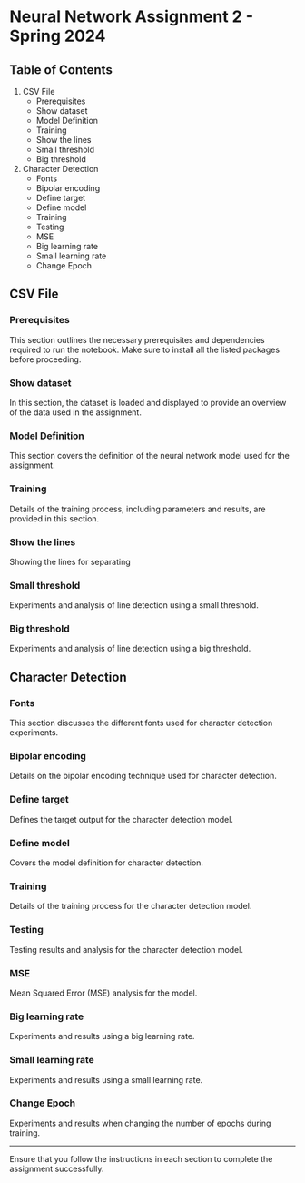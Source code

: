 # Neural Network Assignment 2 - Spring 2024

## Table of Contents
1. CSV File
   - Prerequisites
   - Show dataset
   - Model Definition
   - Training
   - Show the lines
   - Small threshold
   - Big threshold
2. Character Detection
   - Fonts
   - Bipolar encoding
   - Define target
   - Define model
   - Training
   - Testing
   - MSE
   - Big learning rate
   - Small learning rate
   - Change Epoch

## CSV File
### Prerequisites
This section outlines the necessary prerequisites and dependencies required to run the notebook. Make sure to install all the listed packages before proceeding.

### Show dataset
In this section, the dataset is loaded and displayed to provide an overview of the data used in the assignment.

### Model Definition
This section covers the definition of the neural network model used for the assignment.

### Training
Details of the training process, including parameters and results, are provided in this section.

### Show the lines
Showing the lines for separating
### Small threshold
Experiments and analysis of line detection using a small threshold.

### Big threshold
Experiments and analysis of line detection using a big threshold.

## Character Detection
### Fonts
This section discusses the different fonts used for character detection experiments.

### Bipolar encoding
Details on the bipolar encoding technique used for character detection.

### Define target
Defines the target output for the character detection model.

### Define model
Covers the model definition for character detection.

### Training
Details of the training process for the character detection model.

### Testing
Testing results and analysis for the character detection model.

### MSE
Mean Squared Error (MSE) analysis for the model.

### Big learning rate
Experiments and results using a big learning rate.

### Small learning rate
Experiments and results using a small learning rate.

### Change Epoch
Experiments and results when changing the number of epochs during training.

---

Ensure that you follow the instructions in each section to complete the assignment successfully.
